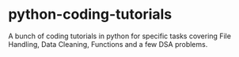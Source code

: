 # python-coding-tutorials
A bunch of coding tutorials in python for specific tasks covering File Handling, Data Cleaning, Functions and a few DSA problems.
